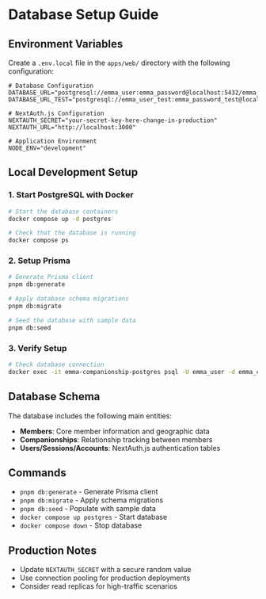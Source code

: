 # Database Setup Guide

## Environment Variables

Create a `.env.local` file in the `apps/web/` directory with the following configuration:

```env
# Database Configuration
DATABASE_URL="postgresql://emma_user:emma_password@localhost:5432/emma_companionship"
DATABASE_URL_TEST="postgresql://emma_user_test:emma_password_test@localhost:5433/emma_companionship_test"

# NextAuth.js Configuration  
NEXTAUTH_SECRET="your-secret-key-here-change-in-production"
NEXTAUTH_URL="http://localhost:3000"

# Application Environment
NODE_ENV="development"
```

## Local Development Setup

### 1. Start PostgreSQL with Docker

```bash
# Start the database containers
docker compose up -d postgres

# Check that the database is running
docker compose ps
```

### 2. Setup Prisma

```bash
# Generate Prisma client
pnpm db:generate

# Apply database schema migrations
pnpm db:migrate

# Seed the database with sample data
pnpm db:seed
```

### 3. Verify Setup

```bash
# Check database connection
docker exec -it emma-companionship-postgres psql -U emma_user -d emma_companionship -c "\dt"
```

## Database Schema

The database includes the following main entities:

- **Members**: Core member information and geographic data
- **Companionships**: Relationship tracking between members
- **Users/Sessions/Accounts**: NextAuth.js authentication tables

## Commands

- `pnpm db:generate` - Generate Prisma client
- `pnpm db:migrate` - Apply schema migrations  
- `pnpm db:seed` - Populate with sample data
- `docker compose up postgres` - Start database
- `docker compose down` - Stop database

## Production Notes

- Update `NEXTAUTH_SECRET` with a secure random value
- Use connection pooling for production deployments
- Consider read replicas for high-traffic scenarios
